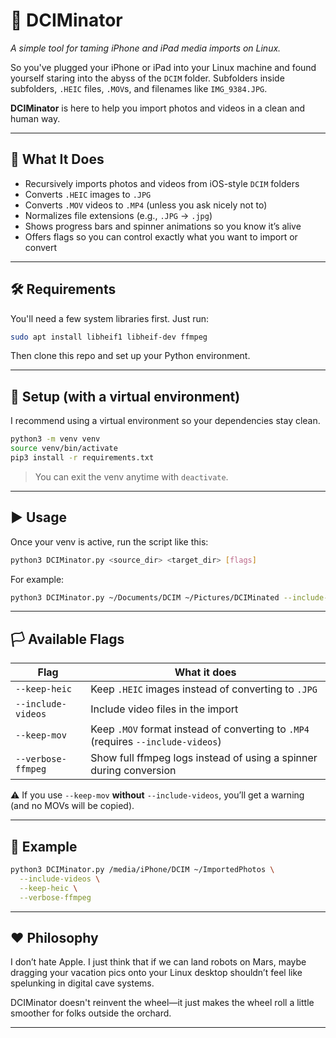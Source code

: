 # 📸 DCIMinator

*A simple tool for taming iPhone and iPad media imports on Linux.*

So you've plugged your iPhone or iPad into your Linux machine and found yourself staring into the abyss of the `DCIM` folder. Subfolders inside subfolders, `.HEIC` files, `.MOV`s, and filenames like `IMG_9384.JPG`.

**DCIMinator** is here to help you import photos and videos in a clean and human way.

---

## 💾 What It Does

- Recursively imports photos and videos from iOS-style `DCIM` folders
- Converts `.HEIC` images to `.JPG`
- Converts `.MOV` videos to `.MP4` (unless you ask nicely not to)
- Normalizes file extensions (e.g., `.JPG` → `.jpg`)
- Shows progress bars and spinner animations so you know it’s alive
- Offers flags so you can control exactly what you want to import or convert

---

## 🛠️ Requirements

You'll need a few system libraries first. Just run:

```bash
sudo apt install libheif1 libheif-dev ffmpeg
```

Then clone this repo and set up your Python environment.

---

## 🐍 Setup (with a virtual environment)

I recommend using a virtual environment so your dependencies stay clean.

```bash
python3 -m venv venv
source venv/bin/activate
pip3 install -r requirements.txt
```

> You can exit the venv anytime with `deactivate`.

---

## ▶️ Usage

Once your venv is active, run the script like this:

```bash
python3 DCIMinator.py <source_dir> <target_dir> [flags]
```

For example:

```bash
python3 DCIMinator.py ~/Documents/DCIM ~/Pictures/DCIMinated --include-videos
```

---

## 🏳️ Available Flags

| Flag               | What it does                                                                 |
|--------------------|------------------------------------------------------------------------------|
| `--keep-heic`       | Keep `.HEIC` images instead of converting to `.JPG`                         |
| `--include-videos`  | Include video files in the import                                           |
| `--keep-mov`        | Keep `.MOV` format instead of converting to `.MP4` (requires `--include-videos`) |
| `--verbose-ffmpeg`  | Show full ffmpeg logs instead of using a spinner during conversion          |

⚠️ If you use `--keep-mov` **without** `--include-videos`, you’ll get a warning (and no MOVs will be copied).

---

## 🧼 Example

```bash
python3 DCIMinator.py /media/iPhone/DCIM ~/ImportedPhotos \
  --include-videos \
  --keep-heic \
  --verbose-ffmpeg
```

---

## ❤️ Philosophy

I don’t hate Apple. I just think that if we can land robots on Mars, maybe dragging your vacation pics onto your Linux desktop shouldn’t feel like spelunking in digital cave systems.

DCIMinator doesn't reinvent the wheel—it just makes the wheel roll a little smoother for folks outside the orchard.

---